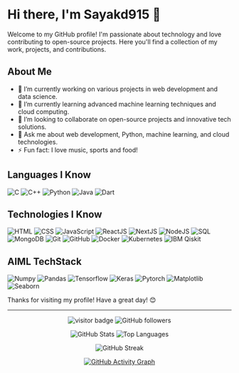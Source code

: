 # Hi there, I'm Sayakd915 👋

Welcome to my GitHub profile! I'm passionate about technology and love contributing to open-source projects. Here you'll find a collection of my work, projects, and contributions.

## About Me

- 🔭 I’m currently working on various projects in web development and data science.
- 🌱 I’m currently learning advanced machine learning techniques and cloud computing.
- 👯 I’m looking to collaborate on open-source projects and innovative tech solutions.
- 💬 Ask me about web development, Python, machine learning, and cloud technologies.
- ⚡ Fun fact: I love music, sports and food!

## Languages I Know

<p>
  <img src="https://img.shields.io/badge/C-%2300599C.svg?style=for-the-badge&logo=c&logoColor=white" alt="C"/>
  <img src="https://img.shields.io/badge/C++-%2300599C.svg?style=for-the-badge&logo=c%2B%2B&logoColor=white" alt="C++"/>
  <img src="https://img.shields.io/badge/Python-%233776AB.svg?style=for-the-badge&logo=python&logoColor=white" alt="Python"/>
  <img src="https://img.shields.io/badge/Java-%23ED8B00.svg?style=for-the-badge&logo=java&logoColor=white" alt="Java"/>
  <img src="https://img.shields.io/badge/Dart-%230175C2.svg?style=for-the-badge&logo=dart&logoColor=white" alt="Dart"/>
</p>

## Technologies I Know

<p>
  <img src="https://img.shields.io/badge/HTML5-%23E34F26.svg?style=for-the-badge&logo=html5&logoColor=white" alt="HTML"/>
  <img src="https://img.shields.io/badge/CSS3-%231572B6.svg?style=for-the-badge&logo=css3&logoColor=white" alt="CSS"/>
  <img src="https://img.shields.io/badge/JavaScript-%23F7DF1E.svg?style=for-the-badge&logo=javascript&logoColor=black" alt="JavaScript"/>
  <img src="https://img.shields.io/badge/React-%2361DAFB.svg?style=for-the-badge&logo=react&logoColor=black" alt="ReactJS"/>
  <img src="https://img.shields.io/badge/Next.js-%23000000.svg?style=for-the-badge&logo=nextdotjs&logoColor=white" alt="NextJS"/>
  <img src="https://img.shields.io/badge/Node.js-%23339933.svg?style=for-the-badge&logo=nodedotjs&logoColor=white" alt="NodeJS"/>
  <img src="https://img.shields.io/badge/SQL-%234479A1.svg?style=for-the-badge&logo=sql&logoColor=white" alt="SQL"/>
  <img src="https://img.shields.io/badge/MongoDB-%2347A248.svg?style=for-the-badge&logo=mongodb&logoColor=white" alt="MongoDB"/>
  <img src="https://img.shields.io/badge/Git-%23F05032.svg?style=for-the-badge&logo=git&logoColor=white" alt="Git"/>
  <img src="https://img.shields.io/badge/GitHub-%23181717.svg?style=for-the-badge&logo=github&logoColor=white" alt="GitHub"/>
  <img src="https://img.shields.io/badge/Docker-%232496ED.svg?style=for-the-badge&logo=docker&logoColor=white" alt="Docker"/>
  <img src="https://img.shields.io/badge/Kubernetes-%23326CE5.svg?style=for-the-badge&logo=kubernetes&logoColor=white" alt="Kubernetes"/>
  <img src="https://img.shields.io/badge/IBM%20Qiskit-%236900DD.svg?style=for-the-badge&logo=ibm&logoColor=white" alt="IBM Qiskit"/>
</p>

## AIML TechStack

<p>
  <img src="https://img.shields.io/badge/Numpy-%23013243.svg?style=for-the-badge&logo=numpy&logoColor=white" alt="Numpy"/>
  <img src="https://img.shields.io/badge/Pandas-%23150458.svg?style=for-the-badge&logo=pandas&logoColor=white" alt="Pandas"/>
  <img src="https://img.shields.io/badge/TensorFlow-%23FF6F00.svg?style=for-the-badge&logo=tensorflow&logoColor=white" alt="Tensorflow"/>
  <img src="https://img.shields.io/badge/Keras-%23D00000.svg?style=for-the-badge&logo=keras&logoColor=white" alt="Keras"/>
  <img src="https://img.shields.io/badge/PyTorch-%23EE4C2C.svg?style=for-the-badge&logo=pytorch&logoColor=white" alt="Pytorch"/>
  <img src="https://img.shields.io/badge/Matplotlib-%23FFDD44.svg?style=for-the-badge&logo=matplotlib&logoColor=black" alt="Matplotlib"/>
  <img src="https://img.shields.io/badge/Seaborn-%2300599C.svg?style=for-the-badge&logo=seaborn&logoColor=white" alt="Seaborn"/>
</p>


Thanks for visiting my profile! Have a great day! 😊

---

<p align="center">
  <img src="https://visitor-badge.glitch.me/badge?page_id=Sayakd915.visitor-badge" alt="visitor badge"/>
  <img src="https://img.shields.io/github/followers/Sayakd915?label=Follow&style=social" alt="GitHub followers"/>
</p>

<p align="center">
  <img src="https://github-readme-stats.vercel.app/api?username=Sayakd915&show_icons=true&theme=radical" alt="GitHub Stats"/>
  <img src="https://github-readme-stats.vercel.app/api/top-langs/?username=Sayakd915&layout=compact&theme=radical" alt="Top Languages"/>
</p>

<p align="center">
  <img src="https://github-readme-streak-stats.herokuapp.com/?user=Sayakd915&theme=radical" alt="GitHub Streak"/>
</p>

<p align="center">
  <a href="https://github.com/Sayakd915/github-readme-activity-graph">
    <img src="https://activity-graph.herokuapp.com/graph?username=Sayakd915&theme=redical" alt="GitHub Activity Graph"/>
  </a>
</p>

